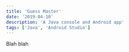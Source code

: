 ```yaml
---
title: 'Guess Master'
date: '2019-04-10'
description: 'A Java console and Android app'
tags: ['Java', 'Android Studio']
---
```


Blah blah
